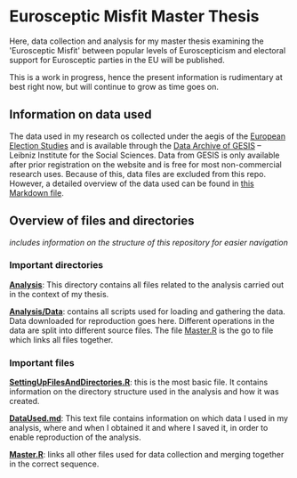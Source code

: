 # Eurosceptic Misfit Master Thesis
Here, data collection and analysis for my master thesis examining the 'Eurosceptic Misfit' between popular levels of Euroscepticism and electoral support for Eurosceptic parties in the EU will be published.

This is a work in progress, hence the present information is rudimentary at best right now, but will continue to grow as time goes on.

## Information on data used
The data used in my research os collected under the aegis of the [European Election Studies](http://eeshomepage.net/) and is available through the [Data Archive of GESIS](http://www.gesis.org/home/) – Leibniz Institute for the Social Sciences. Data from GESIS is only available after prior registration on the website and is free for most non-commercial research uses. Because of this, data files are excluded from this repo. However, a detailed overview of the data used can be found in [this Markdown file](./Analysis/Data/DataUsed.md).

## Overview of files and directories
_includes information on the structure of this repository for easier navigation_
### Important directories
**[Analysis](./Analysis)**: This directory contains all files related to the analysis carried out in the context of my thesis.

**[Analysis/Data](./Analysis/Data)**: contains all scripts used for loading and gathering the data. Data downloaded for reproduction goes here. Different operations in the data are split into different source files. The file [Master.R](./Analysis/Data/Master.R) is the go to file which links all files together.

### Important files
**[SettingUpFilesAndDirectories.R](./SettingUpFilesAndDirectories.R)**: this is the most basic file. It contains information on the directory structure used in the analysis and how it was created.

**[DataUsed.md](./Analysis/Data/DataUsed.md)**: This text file contains information on which data I used in my analysis, where and when I obtained it and where I saved it, in order to enable reproduction of the analysis.

**[Master.R](./Analysis/Data/Master.R)**: links all other files used for data collection and merging together in the correct sequence.
